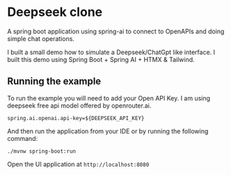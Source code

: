 # Deepseek clone
A spring boot application using spring-ai to connect to OpenAPIs and doing simple chat operations.

I built a small demo how to simulate a Deepseek/ChatGpt like interface. I built this demo using Spring Boot + Spring AI + HTMX & Tailwind.

## Running the example

To run the example you will need to add your Open API Key. I am using deepseek free api model offered by openrouter.ai.

```properties
spring.ai.openai.api-key=${DEEPSEEK_API_KEY}
```

And then run the application from your IDE or by running the following command:

```shell
./mvnw spring-boot:run 
```
Open the UI application at ```http://localhost:8080```
